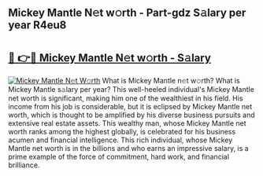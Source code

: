 ## Mickey Mantle N𝚎t w𝚘rth - Part-gdz S𝚊lary per year R4eu8

# <h2><a href="http://gc0ken.nevu.top/?p=Mickey+Mantle">🔗 👉🔴 Mickey Mantle N𝚎t w𝚘rth - S𝚊lary</a></h2>

[![Mickey Mantle N𝚎t W𝚘rth](https://i.imgur.com/Oavwk0R.jpeg)](http://gc0ken.nevu.top/?p=Mickey+Mantle)
What is Mickey Mantle n𝚎t w𝚘rth? What is Mickey Mantle s𝚊lary per year?
This well-heeled individual's Mickey Mantle net worth is significant, making him one of the wealthiest in his field. His income from his job is considerable, but it is eclipsed by Mickey Mantle net worth, which is thought to be amplified by his diverse business pursuits and extensive real estate assets. This wealthy man, whose Mickey Mantle net worth ranks among the highest globally, is celebrated for his business acumen and financial intelligence. This rich individual, whose Mickey Mantle net worth is in the billions and who earns an impressive salary, is a prime example of the force of commitment, hard work, and financial brilliance.
